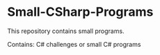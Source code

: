# Small-CSharp-Programs

This repository contains small programs.

Contains: C# challenges or small C# programs 